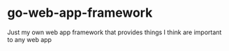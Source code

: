 # go-web-app-framework
Just my own web app framework that provides things I think are important to any web app

